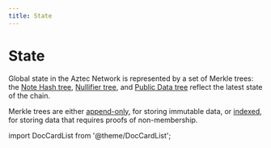 ```yaml
---
title: State
---
```


# State

Global state in the Aztec Network is represented by a set of Merkle trees: the [Note Hash tree](./note_hash_tree.md), [Nullifier tree](./nullifier_tree.md), and [Public Data tree](./public_data_tree.md) reflect the latest state of the chain.

Merkle trees are either [append-only](./tree_impls.md#append-only-merkle-trees), for storing immutable data, or [indexed](./tree_impls.md#indexed-merkle-trees), for storing data that requires proofs of non-membership.

import DocCardList from '@theme/DocCardList';

<DocCardList />
